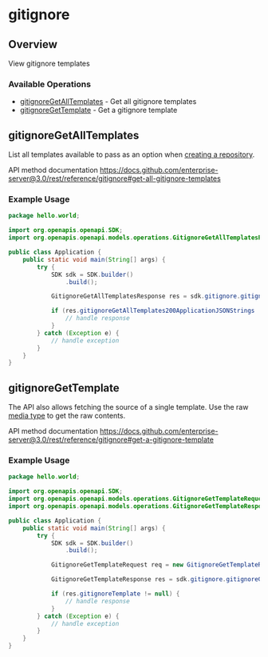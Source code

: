 # gitignore

## Overview

View gitignore templates

### Available Operations

* [gitignoreGetAllTemplates](#gitignoregetalltemplates) - Get all gitignore templates
* [gitignoreGetTemplate](#gitignoregettemplate) - Get a gitignore template

## gitignoreGetAllTemplates

List all templates available to pass as an option when [creating a repository](https://docs.github.com/enterprise-server@3.0/rest/reference/repos#create-a-repository-for-the-authenticated-user).

API method documentation
<https://docs.github.com/enterprise-server@3.0/rest/reference/gitignore#get-all-gitignore-templates>

### Example Usage

```java
package hello.world;

import org.openapis.openapi.SDK;
import org.openapis.openapi.models.operations.GitignoreGetAllTemplatesResponse;

public class Application {
    public static void main(String[] args) {
        try {
            SDK sdk = SDK.builder()
                .build();

            GitignoreGetAllTemplatesResponse res = sdk.gitignore.gitignoreGetAllTemplates();

            if (res.gitignoreGetAllTemplates200ApplicationJSONStrings != null) {
                // handle response
            }
        } catch (Exception e) {
            // handle exception
        }
    }
}
```

## gitignoreGetTemplate

The API also allows fetching the source of a single template.
Use the raw [media type](https://docs.github.com/enterprise-server@3.0/rest/overview/media-types/) to get the raw contents.

API method documentation
<https://docs.github.com/enterprise-server@3.0/rest/reference/gitignore#get-a-gitignore-template>

### Example Usage

```java
package hello.world;

import org.openapis.openapi.SDK;
import org.openapis.openapi.models.operations.GitignoreGetTemplateRequest;
import org.openapis.openapi.models.operations.GitignoreGetTemplateResponse;

public class Application {
    public static void main(String[] args) {
        try {
            SDK sdk = SDK.builder()
                .build();

            GitignoreGetTemplateRequest req = new GitignoreGetTemplateRequest("illo");            

            GitignoreGetTemplateResponse res = sdk.gitignore.gitignoreGetTemplate(req);

            if (res.gitignoreTemplate != null) {
                // handle response
            }
        } catch (Exception e) {
            // handle exception
        }
    }
}
```
